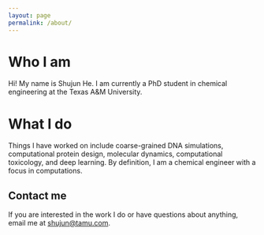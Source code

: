```yaml
---
layout: page
permalink: /about/
---
```

# Who I am
Hi! My name is Shujun He. I am currently a PhD student in chemical engineering at the Texas A&M University. 

# What I do

Things I have worked on include coarse-grained DNA simulations, computational protein design, molecular dynamics, computational toxicology, and deep learning. By definition, I am
a chemical engineer with a focus in computations.

## Contact me

If you are interested in the work I do or have questions about anything, email me at [shujun@tamu.com](mailto:shujun@tamu.edu).
